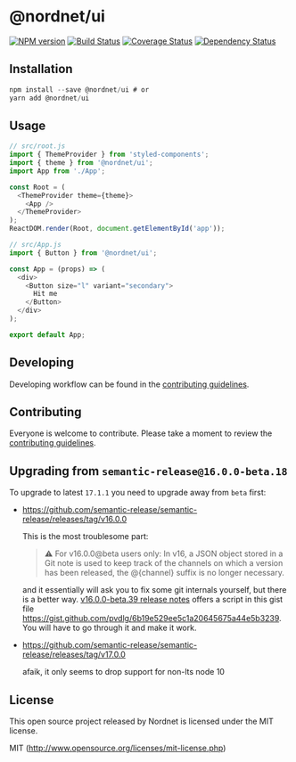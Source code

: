 # @nordnet/ui

[![NPM version][npm-image]][npm-url]
[![Build Status](https://github.com/nordnet/ui/workflows/build/badge.svg)](https://github.com/nordnet/ui/actions)
[![Coverage Status][codecov-image]][codecov-url]
[![Dependency Status][depstat-image]][depstat-url]

## Installation

```js
npm install --save @nordnet/ui # or
yarn add @nordnet/ui
```

## Usage

```javascript
// src/root.js
import { ThemeProvider } from 'styled-components';
import { theme } from '@nordnet/ui';
import App from './App';

const Root = (
  <ThemeProvider theme={theme}>
    <App />
  </ThemeProvider>
);
ReactDOM.render(Root, document.getElementById('app'));

// src/App.js
import { Button } from '@nordnet/ui';

const App = (props) => (
  <div>
    <Button size="l" variant="secondary">
      Hit me
    </Button>
  </div>
);

export default App;
```

## Developing

Developing workflow can be found in the [contributing guidelines](CONTRIBUTING.md).

## Contributing

Everyone is welcome to contribute. Please take a moment to review the [contributing guidelines](CONTRIBUTING.md).

## Upgrading from `semantic-release@16.0.0-beta.18`

To upgrade to latest `17.1.1` you need to upgrade away from `beta` first:

- https://github.com/semantic-release/semantic-release/releases/tag/v16.0.0

  This is the most troublesome part:

  > ⚠️ For v16.0.0@beta users only:
  > In v16, a JSON object stored in a Git note is used to keep track of the channels on which a version has been released, the @{channel} suffix is no longer necessary.

  and it essentially will ask you to fix some git internals yourself, but there is a better way. [v16.0.0-beta.39 release notes](https://github.com/semantic-release/semantic-release/releases/tag/v16.0.0-beta.39) offers a script in this gist file https://gist.github.com/pvdlg/6b19e529ee5c1a20645675a44e5b3239. You will have to go through it and make it work.

- https://github.com/semantic-release/semantic-release/releases/tag/v17.0.0

  afaik, it only seems to drop support for non-lts node 10

## License

This open source project released by Nordnet is licensed under the MIT license.

MIT (http://www.opensource.org/licenses/mit-license.php)

[npm-url]: https://npmjs.org/package/@nordnet/ui
[npm-image]: https://img.shields.io/npm/v/@nordnet/ui/latest.svg
[travis-url]: https://travis-ci.com/nordnet/ui/
[travis-image]: https://img.shields.io/travis/com/nordnet/ui.svg?style=flat-square
[codecov-url]: https://codecov.io/gh/nordnet/ui
[codecov-image]: https://img.shields.io/codecov/c/github/nordnet/ui.svg?style=flat-square
[depstat-url]: https://david-dm.org/nordnet/ui
[depstat-image]: https://david-dm.org/nordnet/ui.svg?style=flat-square
